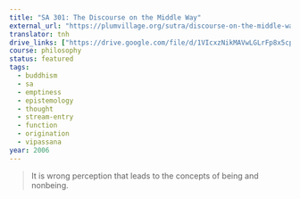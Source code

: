 ```yaml
---
title: "SA 301: The Discourse on the Middle Way"
external_url: "https://plumvillage.org/sutra/discourse-on-the-middle-way"
translator: tnh
drive_links: ["https://drive.google.com/file/d/1VIcxzNikMAVwLGLrFp8x5cpfwgikvp9P/view?usp=drivesdk"]
course: philosophy
status: featured
tags:
  - buddhism
  - sa
  - emptiness
  - epistemology
  - thought
  - stream-entry
  - function
  - origination
  - vipassana
year: 2006
---
```


> It is wrong perception that leads to the concepts of being and nonbeing.